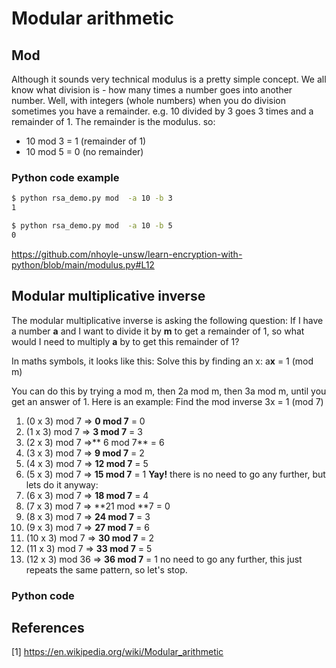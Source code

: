 # Modular arithmetic

## Mod
Although it sounds very technical modulus is a pretty simple concept. We all know what division is - how many times a number goes into another number. Well, with integers (whole numbers) when you do division sometimes you have a remainder. e.g. 10 divided by 3 goes 3 times and a remainder of 1. The remainder is the modulus. so:
- 10 mod 3 = 1 (remainder of 1)
- 10 mod 5 = 0 (no remainder)

### Python code example
```bash
$ python rsa_demo.py mod  -a 10 -b 3        
1

$ python rsa_demo.py mod  -a 10 -b 5        
0
```
https://github.com/nhoyle-unsw/learn-encryption-with-python/blob/main/modulus.py#L12

## Modular multiplicative inverse
The modular multiplicative inverse is asking the following question:
If I have a number **a** and I want to divide it by **m** to get a remainder of 1, so what would I need to multiply **a** by to get this remainder of 1? 

In maths symbols, it looks like this:
Solve this by finding an x: a**x** = 1 (mod m)

You can do this by trying a mod m, then 2a mod m, then 3a mod m, until you get an answer of 1. Here is an example:
Find the mod inverse 3x = 1 (mod 7)
1. (0 x 3) mod 7 => **0 mod 7** = 0
1. (1 x 3) mod 7 => **3 mod 7** = 3
1. (2 x 3) mod 7 =>** 6 mod 7** = 6
1. (3 x 3) mod 7 => **9 mod 7** = 2
1. (4 x 3) mod 7 => **12 mod 7** = 5
1. (5 x 3) mod 7 => **15 mod 7** = 1 **Yay!** there is no need to go any further, but lets do it anyway:
1. (6 x 3) mod 7 => **18 mod 7** = 4 
1. (7 x 3) mod 7 => **21 mod **7 = 0
1. (8 x 3) mod 7 => **24 mod 7** = 3
1. (9 x 3) mod 7 => **27 mod 7** = 6
1. (10 x 3) mod 7 => **30 mod 7** = 2
1. (11 x 3) mod 7 => **33 mod 7** = 5
1. (12 x 3) mod 36 => **36 mod 7** = 1 no need to go any further, this just repeats the same pattern, so let's stop.


### Python code

## References
[1] https://en.wikipedia.org/wiki/Modular_arithmetic